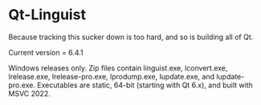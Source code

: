 Qt-Linguist
===========
Because tracking this sucker down is too hard, and so is building all of Qt.

Current version = 6.4.1

Windows releases only. Zip files contain linguist.exe, lconvert.exe, lrelease.exe, lrelease-pro.exe, lprodump.exe, lupdate.exe, and lupdate-pro.exe. Executables are static, 64-bit (starting with Qt 6.x), and built with MSVC 2022.
